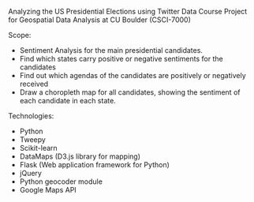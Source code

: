 Analyzing the US Presidential Elections using Twitter Data
Course Project for Geospatial Data Analysis at CU Boulder (CSCI-7000)

Scope:
* Sentiment Analysis for the main presidential candidates.
* Find which states carry positive or negative sentiments for the candidates
* Find out which agendas of the candidates are positively or negatively received
* Draw a choropleth map for all candidates, showing the sentiment of each candidate in each state.

Technologies:
* Python
* Tweepy
* Scikit-learn
* DataMaps (D3.js library for mapping)
* Flask (Web application framework for Python)
* jQuery
* Python geocoder module
* Google Maps API


